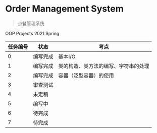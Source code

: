 # Order Management System

> 点餐管理系统

OOP Projects 2021 Spring

| 任务编号 | 状态     | 考点    |
| -------- | -------- | ------- |
| 0        | 编写完成 | 基本I/O |
| 1        | 编写完成 | 类的构造、类方法的编写、字符串的处理 |
| 2        | 编写完成   | 容器（泛型容器）的使用  |
| 3        | 审查测试   |         |
| 4        | 未定稿   |         |
| 5        | 编写中   |         |
| 6        | 待完成   |         |
| 7        | 待完成   |         |

